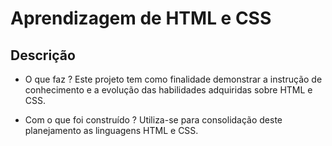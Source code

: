 # Aprendizagem de HTML e CSS
## Descrição
* O que faz ?
Este projeto tem como finalidade demonstrar a instrução de conhecimento e a evolução das habilidades adquiridas sobre HTML e CSS.

* Com o que foi construído ?
Utiliza-se para consolidação deste planejamento as linguagens HTML e CSS.